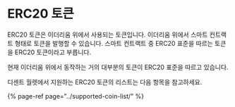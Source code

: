 # ERC20 토큰

ERC20 토큰은 이더리움 위에서 사용되는 토큰입니다. 이더리움 위에서 스마트 컨트랙트 형태로 토큰을 발행할 수 있습니다. 스마트 컨트랙트 중 ERC20 표준을 따르는 토큰을 ERC20 토큰이라고 부릅니다.

현재 이더리움 위에서 동작하는 거의 대부분의 토큰이 ERC20 표준을 따르고 있습니다.

디센트 월렛에서 지원하는 ERC20 토큰의 리스트는 다음 항목을 참고하세요.

{% page-ref page="../supported-coin-list/" %}



